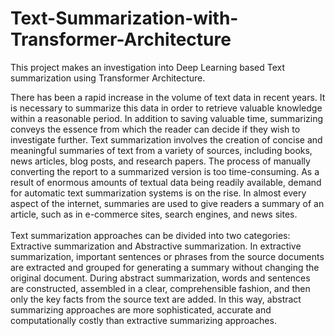 # Text-Summarization-with-Transformer-Architecture
This project makes an investigation into Deep Learning based Text summarization using Transformer Architecture. 


There has been a rapid increase in the volume of text data in recent years. It is necessary to summarize this data in order to retrieve valuable knowledge within a reasonable period. In addition to saving valuable time, summarizing conveys the essence from which the reader can decide if they wish to investigate further. Text summarization involves the creation of concise and meaningful summaries of text from a variety of sources, including books, news articles, blog posts, and research papers. The process of manually converting the report to a summarized version is too time-consuming. As a result of enormous amounts of textual data being readily available, demand for automatic text summarization systems is on the rise. In almost every aspect of the internet, summaries are used to give readers a summary of an article, such as in e-commerce sites, search engines, and news sites. <br><br>
Text summarization approaches can be divided into two categories: Extractive summarization and Abstractive summarization. In extractive summarization, important sentences or phrases from the source documents are extracted and grouped for generating a summary without changing the original document. During abstract summarization, words and sentences are constructed, assembled in a clear, comprehensible fashion, and then only the key facts from the source text are added. In this way, abstract summarizing approaches are more sophisticated, accurate and computationally costly than extractive summarizing approaches.
